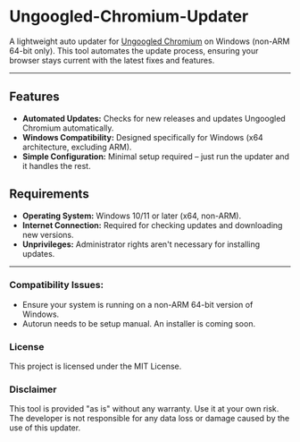 # Ungoogled-Chromium-Updater
A lightweight auto updater for [Ungoogled Chromium](https://github.com/ungoogled-software/ungoogled-chromium) on Windows (non-ARM 64-bit only). This tool automates the update process, ensuring your browser stays current with the latest fixes and features.

---

## Features

- **Automated Updates:** Checks for new releases and updates Ungoogled Chromium automatically.
- **Windows Compatibility:** Designed specifically for Windows (x64 architecture, excluding ARM).
- **Simple Configuration:** Minimal setup required – just run the updater and it handles the rest.

## Requirements

- **Operating System:** Windows 10/11 or later (x64, non-ARM).
- **Internet Connection:** Required for checking updates and downloading new versions.
- **Unprivileges:** Administrator rights aren't necessary for installing updates.
---
### Compatibility Issues:

- Ensure your system is running on a non-ARM 64-bit version of Windows.
- Autorun needs to be setup manual. An installer is coming soon.

### License
This project is licensed under the MIT License.

### Disclaimer
This tool is provided "as is" without any warranty. Use it at your own risk. The developer is not responsible for any data loss or damage caused by the use of this updater.

